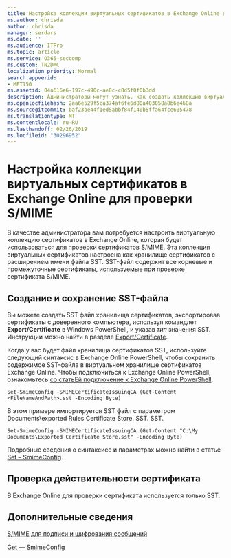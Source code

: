 ```yaml
---
title: Настройка коллекции виртуальных сертификатов в Exchange Online для проверки S/MIME
ms.author: chrisda
author: chrisda
manager: serdars
ms.date: ''
ms.audience: ITPro
ms.topic: article
ms.service: O365-seccomp
ms.custom: TN2DMC
localization_priority: Normal
search.appverid:
- MET150
ms.assetid: 04a616e6-197c-490c-ae8c-c8d5f0f0b3dd
description: Администраторы могут узнать, как создать коллекцию виртуальных сертификатов, которая будет использоваться для проверки сертификатов S/MIME в Exchange Online.
ms.openlocfilehash: 2aa6e529f5ca374af6fe6d80a403058a8b6e468a
ms.sourcegitcommit: baf23be44f1ed5abbf84f140b5ffa64fce605478
ms.translationtype: MT
ms.contentlocale: ru-RU
ms.lasthandoff: 02/26/2019
ms.locfileid: "30296952"
---
```

# <a name="set-up-virtual-certificate-collection-in-exchange-online-to-validate-smime"></a>Настройка коллекции виртуальных сертификатов в Exchange Online для проверки S/MIME

В качестве администратора вам потребуется настроить виртуальную коллекцию сертификатов в Exchange Online, которая будет использоваться для проверки сертификатов S/MIME. Эта коллекция виртуальных сертификатов настроена как хранилище сертификатов с расширением имени файла SST. SST-файл содержит все корневые и промежуточные сертификаты, используемые при проверке сертификата S/MIME.

## <a name="create-and-save-an-sst"></a>Создание и сохранение SST-файла

Вы можете создать SST файл хранилища сертификатов, экспортировав сертификаты с доверенного компьютера, используя командлет **Export/Certificate** в Windows PowerShell, и указав _тип_ значения SST. Инструкции можно найти в разделе [Export/Certificate](https://docs.microsoft.com/powershell/module/pkiclient/export-certificate).

Когда у вас будет файл хранилища сертификатов SST, используйте следующий синтаксис в Exchange Online PowerShell, чтобы сохранить содержимое SST-файла в виртуальном хранилище сертификатов Exchange Online. Чтобы подключиться к Exchange Online PowerShell, ознакомьтесь [со статьЕй подключение к Exchange Online PowerShell](https://go.microsoft.com/fwlink/p/?linkid=396554).

```
Set-SmimeConfig -SMIMECertificateIssuingCA (Get-Content <FileNameAndPath>.sst -Encoding Byte)
```

В этом примере импортируется SST файл с параметром Documents\exported Rules Certificate Store. SST. SST.

```
Set-SmimeConfig -SMIMECertificateIssuingCA (Get-Content "C:\My Documents\Exported Certificate Store.sst" -Encoding Byte)
```

Подробные сведения о синтаксисе и параметрах можно найти в статье [Set – SmimeConfig](https://docs.microsoft.com/en-us/powershell/module/exchange/encryption-and-certificates/set-smimeconfig).

## <a name="ensuring-a-certificate-is-valid"></a>Проверка действительности сертификата

В Exchange Online для проверки сертификата используется только SST.

## <a name="more-information"></a>Дополнительные сведения

[S/MIME для подписи и шифрования сообщений](s-mime-for-message-signing-and-encryption.md)

[Get — SmimeConfig](http://technet.microsoft.com/library/4b29fa89-0840-4fe9-8885-019fcef2e02b.aspx)
